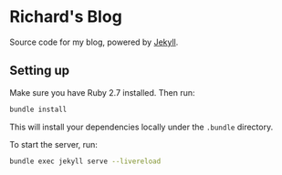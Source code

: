 # Richard's Blog

Source code for my blog, powered by [Jekyll](https://jekyllrb.com/).

## Setting up

Make sure you have Ruby 2.7 installed. Then run:

```bash
bundle install
```

This will install your dependencies locally under the `.bundle` directory.

To start the server, run:

```bash
bundle exec jekyll serve --livereload
```

